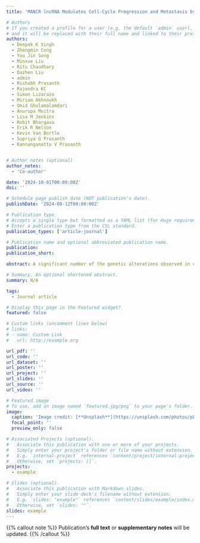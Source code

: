 ```yaml
---
title: 'MANCR lncRNA Modulates Cell-Cycle Progression and Metastasis by Cis-Regulation of Nuclear Rho-GEF'

# Authors
# If you created a profile for a user (e.g. the default `admin` user), write the username (folder name) here
# and it will be replaced with their full name and linked to their profile.
authors:
  - Deepak K Singh
  - Zhengmin Cong
  - You Jin Song
  - Minxue Liu
  - Ritu Chaudhary
  - Dazhen Liu
  - admin
  - Rishabh Prasanth
  - Rajendra KC
  - Simon Lizarazo
  - Miriam Akhnoukh
  - Omid Gholamalamdari
  - Anurupa Moitra
  - Lisa M Jenkins
  - Rohit Bhargava
  - Erik R Nelson
  - Kevin Van Bortle
  - Supriya G Prasanth
  - Kannanganattu V Prasanth


# Author notes (optional)
author_notes:
  - 'Co-author'

date: '2024-10-01T00:00:00Z'
doi: ''

# Schedule page publish date (NOT publication's date).
publishDate: '2024-08-12T00:00:00Z'

# Publication type.
# Accepts a single type but formatted as a YAML list (for Hugo requirements).
# Enter a publication type from the CSL standard.
publication_types: ['article-journal']

# Publication name and optional abbreviated publication name.
publication: 
publication_short: 

abstract: A significant number of the genetic alterations observed in cancer patients lie within nonprotein-coding segments of the genome, including regions coding for long noncoding RNAs (lncRNAs). LncRNAs display aberrant expression in breast cancer (BrCa), but the functional implications of this altered expression remain to be elucidated. By performing transcriptome screen in a triple negative BrCa (TNBC) isogenic 2D and 3D spheroid model, we observed aberrant expression of >1000 lncRNAs during BrCa progression. The chromatin-associated lncRNA MANCR shows elevated expression in metastatic TNBC. MANCR is upregulated in response to cellular stress and modulates DNA repair and cell proliferation. MANCR promotes metastasis as MANCR-depleted cells show reduced cell migration, invasion, and wound healing in vitro, and reduced metastatic lung colonization in xenograft experiments in vivo. Transcriptome analyses reveal that MANCR modulates expression and pre-mRNA splicing of genes, controlling DNA repair and checkpoint response. MANCR promotes the transcription of NET1A, a Rho-GEF that regulates DNA damage checkpoint and metastatic processes in cis, by differential promoter usage. Experiments suggest that MANCR regulates the expression of cancer-associated genes by modulating the association of various transcription factors and RNA-binding proteins. Our results identified the metastasis-promoting activities of MANCR in TNBC by cis-regulation of gene expression.

# Summary. An optional shortened abstract.
summary: N/A

tags:
  - Journal article

# Display this page in the Featured widget?
featured: false

# Custom links (uncomment lines below)
# links:
# - name: Custom Link
#   url: http://example.org

url_pdf: ''
url_code: ''
url_dataset: ''
url_poster: ''
url_project: ''
url_slides: ''
url_source: ''
url_video: ''

# Featured image
# To use, add an image named `featured.jpg/png` to your page's folder.
image:
  caption: 'Image credit: [**Unsplash**](https://unsplash.com/photos/pLCdAaMFLTE)'
  focal_point: ''
  preview_only: false

# Associated Projects (optional).
#   Associate this publication with one or more of your projects.
#   Simply enter your project's folder or file name without extension.
#   E.g. `internal-project` references `content/project/internal-project/index.md`.
#   Otherwise, set `projects: []`.
projects:
  - example

# Slides (optional).
#   Associate this publication with Markdown slides.
#   Simply enter your slide deck's filename without extension.
#   E.g. `slides: "example"` references `content/slides/example/index.md`.
#   Otherwise, set `slides: ""`.
slides: example
---
```


{{% callout note %}}
Publication’s **full text** or **supplementary notes** will be updated.
{{% /callout %}}

